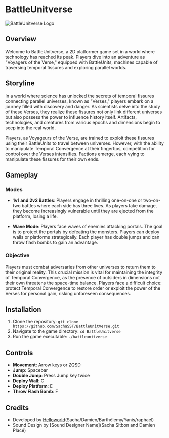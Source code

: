 # BattleUnitverse

![BattleUnitverse Logo](file:///Users/sachasitbon/Desktop/Home:/B-U-V%20Project/assets/logobuvvvvv.png)

## Overview

Welcome to BattleUnitverse, a 2D platformer game set in a world where technology has reached its peak. Players dive into an adventure as "Voyagers of the Verse," equipped with BattleUnits, machines capable of traversing temporal fissures and exploring parallel worlds.

## Storyline

In a world where science has unlocked the secrets of temporal fissures connecting parallel universes, known as "Verses," players embark on a journey filled with discovery and danger. As scientists delve into the study of these Verses, they realize these fissures not only link different universes but also possess the power to influence history itself. Artifacts, technologies, and creatures from various epochs and dimensions begin to seep into the real world.

Players, as Voyageurs of the Verse, are trained to exploit these fissures using their BattleUnits to travel between universes. However, with the ability to manipulate Temporal Convergence at their fingertips, competition for control over the Verses intensifies. Factions emerge, each vying to manipulate these fissures for their own ends.

## Gameplay

### Modes

- **1v1 and 2v2 Battles**: Players engage in thrilling one-on-one or two-on-two battles where each side has three lives. As players take damage, they become increasingly vulnerable until they are ejected from the platform, losing a life.

- **Wave Mode**: Players face waves of enemies attacking portals. The goal is to protect the portals by defeating the monsters. Players can deploy walls or platforms strategically. Each player has double jumps and can throw flash bombs to gain an advantage.

### Objective

Players must combat adversaries from other universes to return them to their original reality. This crucial mission is vital for maintaining the integrity of Temporal Convergence, as the presence of outsiders in dimensions not their own threatens the space-time balance. Players face a difficult choice: protect Temporal Convergence to restore order or exploit the power of the Verses for personal gain, risking unforeseen consequences.

## Installation

1. Clone the repository: `git clone https://github.com/SachaSST/BattleUnitVerse.git`
2. Navigate to the game directory: `cd BattleUnitverse`
3. Run the game executable: `./battleunitverse`

## Controls

- **Movement**: Arrow keys or ZQSD
- **Jump**: Spacebar
- **Double Jump**: Press Jump key twice
- **Deploy Wall**: C
- **Deploy Platform**: E
- **Throw Flash Bomb**: F

## Credits

- Developed by [Helloworld](https://example.com)(Sacha/Damien/Barthélemy/Yanis/raphael)
- Sound Design by [Sound Designer Name](Sacha Sitbon and Damien Placé)

